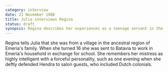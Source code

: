 ```yaml
---
category: interview
date: 21 November 1988
title: Julia interviews Regina
status: draft
synopsis: Regina describes her experiences as a teenage servant in the Emeria salon. 
---
```


Regina tells Julia that she was from a village in the ancestral region of Emeria's family. When she turned 16 she was sent to Batavia to work in Emeria's household in exchange for school. She remembers her mistress as highly intelligent with a forceful personality, such as one evening when she deftly defended Hendra to salon guests, who included Dutch colonials. 
